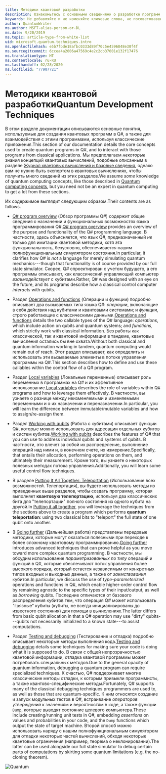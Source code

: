 ```yaml
---
title: Методики квантовой разработки
description: Ознакомьтесь с основными сведениями о разработке программ на Q#, поработайте с операциями, функциями, переменными и кубитами, а также создайте простую квантовую программу.
keywords: Не добавляйте и не изменяйте ключевые слова, не посоветовавшись с консультантом SEO.
author: QuantumWriter
ms.author: MSFT-alias-person-or-DL
ms.date: 9/20/2019
ms.topic: article-type-from-white-list
uid: microsoft.quantum.techniques.intro
ms.openlocfilehash: e5b7fbde18afbc0333d89f70c5e4596848e30f4f
ms.sourcegitcommit: 6ccea4a2006a47569c4e2c2cb37001e132f17476
ms.translationtype: HT
ms.contentlocale: ru-RU
ms.lasthandoff: 02/28/2020
ms.locfileid: "77907721"
---
```

# <a name="quantum-development-techniques"></a><span data-ttu-id="a23f3-104">Методики квантовой разработки</span><span class="sxs-lookup"><span data-stu-id="a23f3-104">Quantum Development Techniques</span></span>

<span data-ttu-id="a23f3-105">В этом разделе документации описываются основные понятия, используемые для создания квантовых программ в Q#, а также для взаимодействия с этими программами, используя классические приложения.</span><span class="sxs-lookup"><span data-stu-id="a23f3-105">This section of our documentation details the core concepts used to create quantum programs in Q#, and to interact with those programs from classical applications.</span></span>
<span data-ttu-id="a23f3-106">Мы предполагаем *некоторые* знания концепций квантовых вычислений, подобные описанным в разделе [Журнал квантовых вычислений и базовые сведения](xref:microsoft.quantum.concepts.intro), однако вам не нужно быть экспертом в квантовых вычислениях, чтобы получить много сведений из этих разделов.</span><span class="sxs-lookup"><span data-stu-id="a23f3-106">We assume *some* knowledge of quantum computing concepts, like those described in [Quantum computing concepts](xref:microsoft.quantum.concepts.intro), but you need not be an expert in quantum computing to get a lot from these sections.</span></span>

<span data-ttu-id="a23f3-107">Их содержимое выглядит следующим образом.</span><span class="sxs-lookup"><span data-stu-id="a23f3-107">Their contents are as follows.</span></span>

- <span data-ttu-id="a23f3-108">[Q# program overview](xref:microsoft.quantum.techniques.file-structure) (Обзор программы Q#) содержит общие сведения о назначении и функциональных возможностях языка программирования Q#.</span><span class="sxs-lookup"><span data-stu-id="a23f3-108">[Q# program overview](xref:microsoft.quantum.techniques.file-structure) provides an overview of the purpose and functionality of the Q# programming language.</span></span> 
    <span data-ttu-id="a23f3-109">В частности, здесь объясняется, что язык Q#, предназначенный *не* только для имитации квантовой методики, хотя эта функциональность, безусловно, обеспечивается нашим полнофункциональным симулятором состояния.</span><span class="sxs-lookup"><span data-stu-id="a23f3-109">In particular, it clarifies how Q# is *not* a language for merely simulating quantum mechanics---though that functionality is of course provided by our full state simulator.</span></span> 
    <span data-ttu-id="a23f3-110">Скорее, Q# спроектирован с учетом будущего, а его программы описывают, как классический управляющий компьютер *взаимодействует* с кубитами.</span><span class="sxs-lookup"><span data-stu-id="a23f3-110">Rather, Q# was designed with an eye on the future, and its programs describe how a classical control computer *interacts* with qubits.</span></span> 

- <span data-ttu-id="a23f3-111">Раздел [Operations and functions](xref:microsoft.quantum.techniques.opsandfunctions) (Операции и функции) подробно описывает два вызываемых типа языка Q#: *операции*, включающие в себя действия над кубитами и квантовыми системами; и *функции*, строго работающие с классическими данными.</span><span class="sxs-lookup"><span data-stu-id="a23f3-111">[Operations and functions](xref:microsoft.quantum.techniques.opsandfunctions) details the two callable types of the Q# language: *operations*, which include action on qubits and quantum systems; and *functions*, which strictly work with classical information.</span></span> 
    <span data-ttu-id="a23f3-112">Без работы как классической, так и квантовой информации в тандеме, квантовые вычисления остались бы вне охвата.</span><span class="sxs-lookup"><span data-stu-id="a23f3-112">Without both classical and quantum information working in tandem, quantum computing would remain out of reach.</span></span> 
    <span data-ttu-id="a23f3-113">Этот раздел описывает, как определить и использовать эти вызываемые элементы в потоке управления программы на Q#.</span><span class="sxs-lookup"><span data-stu-id="a23f3-113">This section describes how to define and use these callables within the control flow of a Q# program.</span></span>

- <span data-ttu-id="a23f3-114">Раздел [Local variables](xref:microsoft.quantum.techniques.local-variables) (Локальные переменные) описывает роль переменных в программах на Q# и их эффективное использование.</span><span class="sxs-lookup"><span data-stu-id="a23f3-114">[Local variables](xref:microsoft.quantum.techniques.local-variables) describes the role of variables within Q# programs and how to leverage them effectively.</span></span> 
    <span data-ttu-id="a23f3-115">В частности, вы узнаете о разнице между неизменяемыми и изменяемыми переменными и о их назначении и переназначении.</span><span class="sxs-lookup"><span data-stu-id="a23f3-115">In particular, you will learn the difference between immutable/mutable variables and how to assign/re-assign them.</span></span>

- <span data-ttu-id="a23f3-116">Раздел [Working with qubits](xref:microsoft.quantum.techniques.qubits) (Работа с кубитами) описывает функции Q#, которые можно использовать для адресации отдельных кубитов и систем кубитов.</span><span class="sxs-lookup"><span data-stu-id="a23f3-116">[Working with qubits](xref:microsoft.quantum.techniques.qubits) describes the features of Q# that you can use to address individual qubits and systems of qubits.</span></span> 
    <span data-ttu-id="a23f3-117">В частности, это влечет за собой их распределение, выполнение операций над ними и, в конечном счете, их измерение.</span><span class="sxs-lookup"><span data-stu-id="a23f3-117">Specifically, that entails their allocation, performing operations on them, and ultimately their measurement.</span></span> 
    <span data-ttu-id="a23f3-118">Кроме того, вы узнаете о некоторых полезных методах потока управления.</span><span class="sxs-lookup"><span data-stu-id="a23f3-118">Additionally, you will learn some useful control flow techniques.</span></span>

- <span data-ttu-id="a23f3-119">В разделе [Putting It All Together: Teleportation](xref:microsoft.quantum.techniques.puttingittogether) (Использование всех возможностей. Телепортация), вы будете использовать методы из приведенных выше разделов, чтобы создать программу, которая выполняет **квантовую телепортацию**, используя два классических бита для "телепортации" полного состояния из одного кубита на другой.</span><span class="sxs-lookup"><span data-stu-id="a23f3-119">In [Putting it all together](xref:microsoft.quantum.techniques.puttingittogether), you will leverage the techniques from the sections above to create a program which performs **quantum teleportation**: using two classical bits to "teleport" the full state of one qubit onto another.</span></span>

- <span data-ttu-id="a23f3-120">В [Going further](xref:microsoft.quantum.techniques.going-further) (Дальнейшая работа) представлены передовые методики, которые могут оказаться полезными при переходе к более сложному квантовому программированию.</span><span class="sxs-lookup"><span data-stu-id="a23f3-120">[Going further](xref:microsoft.quantum.techniques.going-further) introduces advanced techniques that can prove helpful as you move toward more complex quantum programming.</span></span> 
    <span data-ttu-id="a23f3-121">В частности, мы обсудим использование *параметризованных по типу* операций и функций в Q#, которые обеспечивают поток управления более высокого порядка, который остается независимым от конкретных типов входных и выходных данных, а также от *заимствования* кубитов.</span><span class="sxs-lookup"><span data-stu-id="a23f3-121">In particular, we discuss the use of *type-parameterized* operations and functions in Q#, which enable higher-order control flow by remaining agnostic to the specific types of their input/output, as well as *borrowing* qubits.</span></span> 
    <span data-ttu-id="a23f3-122">Последние отличаются от базового распределения кубитов тем, что операция Q# может использовать "грязные" кубиты (кубиты, не всегда инициализированы до известного состояния) для помощи в вычислениях.</span><span class="sxs-lookup"><span data-stu-id="a23f3-122">The latter differs from basic qubit allocation in that a Q# operation may use "dirty" qubits---qubits not necessarily initialized to a known state---to assist computations.</span></span>

- <span data-ttu-id="a23f3-123">Раздел [Testing and debugging](xref:microsoft.quantum.techniques.testing-and-debugging) (Тестирование и отладка) подробно описывает некоторые методы выполнения кода.</span><span class="sxs-lookup"><span data-stu-id="a23f3-123">[Testing and debugging](xref:microsoft.quantum.techniques.testing-and-debugging) details some techniques for making sure your code is doing what it is supposed to do.</span></span> 
    <span data-ttu-id="a23f3-124">В связи с общей непрозрачностью квантовой информации, отладка квантовой программы может потребовать специальных методов.</span><span class="sxs-lookup"><span data-stu-id="a23f3-124">Due to the general opacity of quantum information, debugging a quantum program can require specialized techniques.</span></span> 
    <span data-ttu-id="a23f3-125">К счастью, Q# поддерживает многие классические методы отладки, к которым привыкли программисты, а также квантово-специфические методы.</span><span class="sxs-lookup"><span data-stu-id="a23f3-125">Fortunately, Q# supports many of the classical debugging techniques programmers are used to, as well as those that are quantum-specific.</span></span> <span data-ttu-id="a23f3-126">К ним относятся создание и запуск модульных тестов в Q#, встраивание *операторов утверждений* к значениям и вероятностям в коде, а также функции `Dump`, которые выводят состояние целевого компьютера.</span><span class="sxs-lookup"><span data-stu-id="a23f3-126">These include creating/running unit tests in Q#, embedding *assertions* on values and probabilities in your code, and the `Dump` functions which output the state of target machine.</span></span> 
    <span data-ttu-id="a23f3-127">Второй способ можно использовать наряду с нашим полнофункциональным симулятором для отладки некоторых частей вычислений, обходя некоторые квантовые ограничения (например, теорема о неклонировании).</span><span class="sxs-lookup"><span data-stu-id="a23f3-127">The latter can be used alongside our full state simulator to debug certain parts of computations by skirting some quantum limitations (e.g. the no-cloning theorem).</span></span>


![Quantum](~/media/mobius_strip_preview.png)
